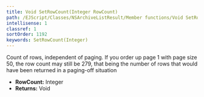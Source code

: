 ```yaml
---
title: Void SetRowCount(Integer RowCount)
path: /EJScript/Classes/NSArchiveListResult/Member functions/Void SetRowCount(Integer p_0)
intellisense: 1
classref: 1
sortOrder: 1192
keywords: SetRowCount(Integer)
---
```



Count of rows, independent of paging. If you order up page 1 with page size 50, the row count may still be 279, that being the number of rows that would have been returned in a  paging-off situation



* **RowCount:** Integer
* **Returns:** Void


